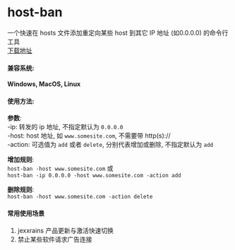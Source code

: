 # host-ban
一个快速在 hosts 文件添加重定向某些 host 到其它 IP 地址 (如0.0.0.0) 的命令行工具  
[下载地址](https://github.com/WilliamYang1992/host-ban/releases/tag/1.0)  
  
#### 兼容系统:   
**Windows, MacOS, Linux**  

#### 使用方法:  
**参数**:  
-ip: 转发的 ip 地址, 不指定默认为 `0.0.0.0`  
-host: host 地址, 如 `www.somesite.com`, 不需要带 http(s)://   
-action: 可选值为 `add` 或者 `delete`, 分别代表增加或删除, 不指定默认为 `add`  
  
**增加规则**:  
`host-ban -host www.somesite.com`  或  
`host-ban -ip 0.0.0.0 -host www.somesite.com -action add`
  
**删除规则**:  
`host-ban -host www.somesite.com -action delete`

#### 常用使用场景
1. jexxrains 产品更新与激活快速切换
2. 禁止某些软件请求广告连接